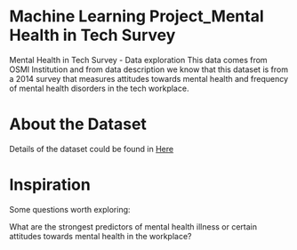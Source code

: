 # Machine Learning Project_Mental Health in Tech Survey

Mental Health in Tech Survey - Data exploration
This data comes from OSMI Institution and from data description we know that this dataset is from a 2014 survey that measures attitudes towards mental health and frequency of mental health disorders in the tech workplace.



# About the Dataset

Details of the dataset could be found in <a href="https://www.kaggle.com/osmi/mental-health-in-tech-survey">Here</a>

# Inspiration
Some questions worth exploring:

What are the strongest predictors of mental health illness or certain attitudes towards mental health in the workplace?
